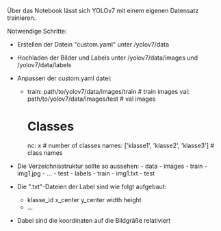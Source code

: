 Über das Notebook lässt sich YOLOv7 mit einem eigenen Datensatz trainieren. 

Notwendige Schritte:
  - Erstellen der Datein "custom.yaml" unter /yolov7/data
  - Hochladen der Bilder und Labels unter /yolov7/data/images und /yolov7/data/labels
  - Anpassen der custom.yaml datei:
      -   train: path/to/yolov7/data/images/train # train images
          val: path/to/yolov7/data/images/test # val images
          # Classes
          nc: x  # number of classes
          names: ['klasse1', 'klasse2', 'klasse3']  # class names
  - Die Verzeichnisstruktur sollte so aussehen:
        - data
            - images
                - train
                    - img1.jpg
                    - ...
                - test
            - labels
                - train
                    - img1.txt
                - test

  - Die ".txt"-Dateien der Label sind wie folgt aufgebaut:
      - klasse_id x_center y_center width height
      - ...
  - Dabei sind die koordinaten auf die Bildgräße relativiert
